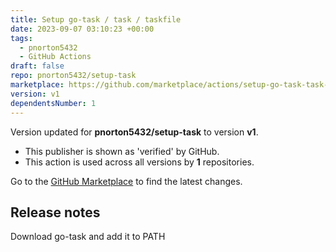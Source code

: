 ```yaml
---
title: Setup go-task / task / taskfile
date: 2023-09-07 03:10:23 +00:00
tags:
  - pnorton5432
  - GitHub Actions
draft: false
repo: pnorton5432/setup-task
marketplace: https://github.com/marketplace/actions/setup-go-task-task-taskfile
version: v1
dependentsNumber: 1
---
```



Version updated for **pnorton5432/setup-task** to version **v1**.
- This publisher is shown as 'verified' by GitHub.
- This action is used across all versions by **1** repositories.

Go to the [GitHub Marketplace](https://github.com/marketplace/actions/setup-go-task-task-taskfile) to find the latest changes.

## Release notes

Download go-task and add it to PATH
